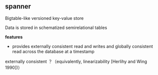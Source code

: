 ## spanner

Bigtable-like versioned key-value store

Data is stored in schematized semirelational tables



**features**

* provides externally consistent read and writes and globally consistent read  across the database at a timestamp



externally consistent ？（equivalently, linearizability [Herlihy and Wing 1990])）





​	